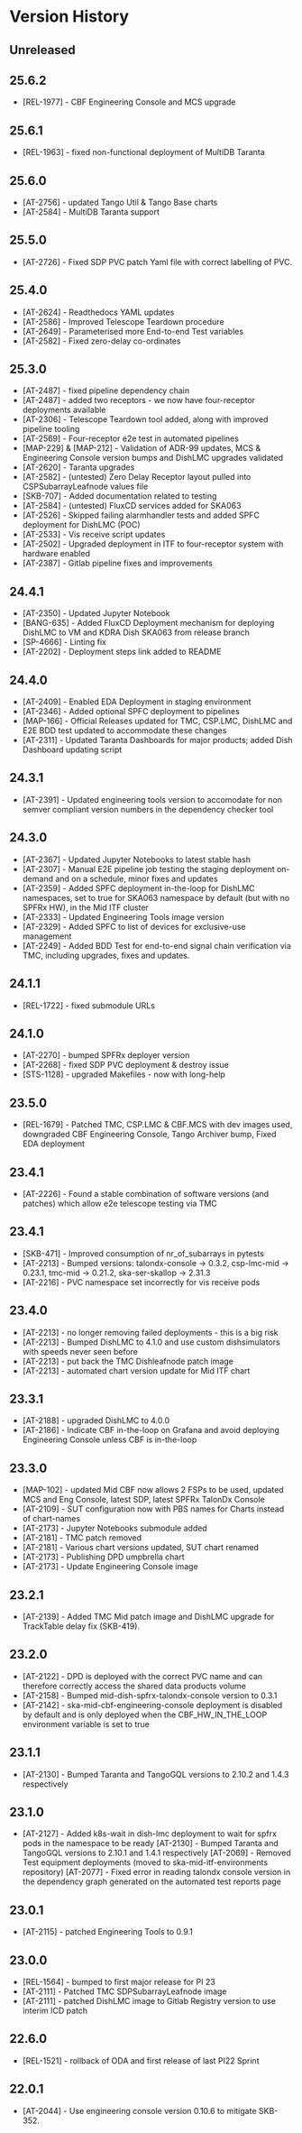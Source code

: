 # Version History

## Unreleased

## 25.6.2
* [REL-1977] - CBF Engineering Console and MCS upgrade

## 25.6.1
* [REL-1963] - fixed non-functional deployment of MultiDB Taranta

## 25.6.0
* [AT-2756] - updated Tango Util & Tango Base charts
* [AT-2584] - MultiDB Taranta support

## 25.5.0
* [AT-2726] - Fixed SDP PVC patch Yaml file with correct labelling of PVC.

## 25.4.0
* [AT-2624] - Readthedocs YAML updates
* [AT-2586] - Improved Telescope Teardown procedure
* [AT-2649] - Parameterised more End-to-end Test variables
* [AT-2582] - Fixed zero-delay co-ordinates

## 25.3.0

* [AT-2487] - fixed pipeline dependency chain
* [AT-2487] - added two receptors - we now have four-receptor deployments available
* [AT-2306] - Telescope Teardown tool added, along with improved pipeline tooling
* [AT-2569] - Four-receptor e2e test in automated pipelines
* [MAP-229] & [MAP-212] - Validation of ADR-99 updates, MCS & Engineering Console version bumps and DishLMC upgrades validated
* [AT-2620] - Taranta upgrades
* [AT-2582] - (untested) Zero Delay Receptor layout pulled into CSPSubarrayLeafnode values file
* [SKB-707] - Added documentation related to testing
* [AT-2584] - (untested) FluxCD services added for SKA063
* [AT-2526] - Skipped failing alarmhandler tests and added SPFC deployment for DishLMC (POC)
* [AT-2533] - Vis receive script updates
* [AT-2502] - Upgraded deployment in ITF to four-receptor system with hardware enabled
* [AT-2387] - Gitlab pipeline fixes and improvements

## 24.4.1

* [AT-2350] - Updated Jupyter Notebook
* [BANG-635] - Added FluxCD Deployment mechanism for deploying DishLMC to VM and KDRA Dish SKA063 from release branch
* [SP-4666] - Linting fix
* [AT-2202] - Deployment steps link added to README

## 24.4.0

* [AT-2409] - Enabled EDA Deployment in staging environment
* [AT-2346] - Added optional SPFC deployment to pipelines
* [MAP-166] - Official Releases updated for TMC, CSP.LMC, DishLMC and E2E BDD test updated to accommodate these changes
* [AT-2311] - Updated Taranta Dashboards for major products; added Dish Dashboard updating script

## 24.3.1

* [AT-2391] - Updated engineering tools version to accomodate for non semver compliant version numbers in the dependency checker tool

## 24.3.0

* [AT-2367] - Updated Jupyter Notebooks to latest stable hash
* [AT-2307] - Manual E2E pipeline job testing the staging deployment on-demand and on a schedule, minor fixes and updates
* [AT-2359] - Added SPFC deployment in-the-loop for DishLMC namespaces, set to true for SKA063 namespace by default (but with no SPFRx HW), in the Mid ITF cluster
* [AT-2333] - Updated Engineering Tools image version
* [AT-2329] - Added SPFC to list of devices for exclusive-use management
* [AT-2249] - Added BDD Test for end-to-end signal chain verification via TMC, including upgrades, fixes and updates.

## 24.1.1

* [REL-1722] - fixed submodule URLs

## 24.1.0

* [AT-2270] - bumped SPFRx deployer version
* [AT-2268] - fixed SDP PVC deployment & destroy issue
* [STS-1128] - upgraded Makefiles - now with long-help

## 23.5.0

* [REL-1679] - Patched TMC, CSP.LMC & CBF.MCS with dev images used, downgraded CBF Engineering Console, Tango Archiver bump, Fixed EDA deployment

## 23.4.1

* [AT-2226] - Found a stable combination of software versions (and patches) which allow e2e telescope testing via TMC

## 23.4.1

* [SKB-471] - Improved consumption of nr_of_subarrays in pytests
* [AT-2213] - Bumped versions: talondx-console -> 0.3.2, csp-lmc-mid -> 0.23.1, tmc-mid -> 0.21.2, ska-ser-skallop -> 2.31.3
* [AT-2216] - PVC namespace set incorrectly for vis receive pods

## 23.4.0

* [AT-2213] - no longer removing failed deployments - this is a big risk
* [AT-2213] - Bumped DishLMC to 4.1.0 and use custom dishsimulators with speeds never seen before
* [AT-2213] - put back the TMC Dishleafnode patch image
* [AT-2213] - automated chart version update for Mid ITF chart

## 23.3.1

* [AT-2188] - upgraded DishLMC to 4.0.0
* [AT-2186] - Indicate CBF in-the-loop on Grafana and avoid deploying Engineering Console unless CBF is in-the-loop

## 23.3.0

* [MAP-102] - updated Mid CBF now allows 2 FSPs to be used, updated MCS and Eng Console, latest SDP, latest SPFRx TalonDx Console
* [AT-2109] - SUT configuration now with PBS names for Charts instead of chart-names
* [AT-2173] - Jupyter Notebooks submodule added
* [AT-2181] - TMC patch removed
* [AT-2181] - Various chart versions updated, SUT chart renamed
* [AT-2173] - Publishing DPD umpbrella chart
* [AT-2173] - Update Engineering Console image

## 23.2.1

* [AT-2139] - Added TMC Mid patch image and DishLMC upgrade for TrackTable delay fix (SKB-419).
  
## 23.2.0

* [AT-2122] - DPD is deployed with the correct PVC name and can therefore correctly access the shared data products volume
* [AT-2158] - Bumped mid-dish-spfrx-talondx-console version to 0.3.1
* [AT-2142] - ska-mid-cbf-engineering-console deployment is disabled by default and is only deployed when the CBF_HW_IN_THE_LOOP environment variable is set to true

## 23.1.1

* [AT-2130] - Bumped Taranta and TangoGQL versions to 2.10.2 and 1.4.3 respectively

## 23.1.0

* [AT-2127] - Added k8s-wait in dish-lmc deployment to wait for spfrx pods in the namespace to be ready
  [AT-2130] - Bumped Taranta and TangoGQL versions to 2.10.1 and 1.4.1 respectively
  [AT-2069] - Removed Test equipment deployments (moved to ska-mid-itf-environments repository)
  [AT-2077] - Fixed error in reading talondx console version in the dependency graph generated on the automated test reports page

## 23.0.1

* [AT-2115] - patched Engineering Tools to 0.9.1

## 23.0.0

* [REL-1564] - bumped to first major release for PI 23
* [AT-2111] - Patched TMC SDPSubarrayLeafnode image
* [AT-2111] - patched DishLMC image to Gitlab Registry version to use interim ICD patch

## 22.6.0

* [REL-1521] - rollback of ODA and first release of last PI22 Sprint

## 22.0.1

* [AT-2044] - Use engineering console version 0.10.6 to mitigate SKB-352.
